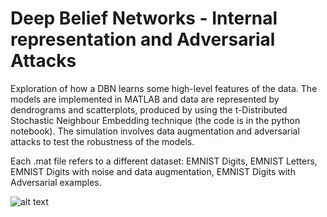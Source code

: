 # Deep Belief Networks - Internal representation and Adversarial Attacks

Exploration of how a DBN learns some high-level features of the data. The models are implemented in MATLAB and data are represented by dendrograms and scatterplots, produced by using the t-Distributed Stochastic Neighbour Embedding technique (the code is in the python notebook). The simulation involves data augmentation and adversarial attacks to test the robustness of the models.

Each .mat file refers to a different dataset: EMNIST Digits, EMNIST Letters, EMNIST Digits with noise and data augmentation, EMNIST Digits with Adversarial examples.

![alt text](https://github.com/silviapoletti/Deep-Belief-Networks-Internal-representation-and-Adversarial-Attacks/blob/main/images/3dplot_serumcreatinine_ejectionfraction.png?raw=true)
